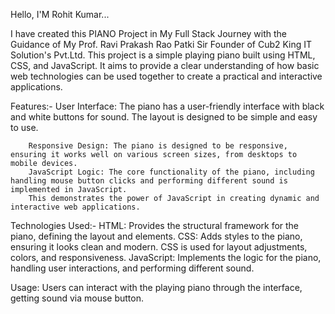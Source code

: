 Hello, I'M Rohit Kumar...

I have created this PIANO Project in My Full Stack Journey with the Guidance of My Prof. Ravi Prakash Rao Patki Sir Founder of Cub2 King IT Solution's Pvt.Ltd. This project is a simple playing piano built using HTML, CSS, and JavaScript. It aims to provide a clear understanding of how basic web technologies can be used together to create a practical and interactive applications.

Features:- 
        User Interface: The piano has a user-friendly interface with black and white buttons for sound.
                        The layout is designed to be simple and easy to use.               
    
        Responsive Design: The piano is designed to be responsive, ensuring it works well on various screen sizes, from desktops to mobile devices. 
        JavaScript Logic: The core functionality of the piano, including handling mouse button clicks and performing different sound is implemented in JavaScript. 
        This demonstrates the power of JavaScript in creating dynamic and interactive web applications. 
                          
Technologies Used:-
             HTML: Provides the structural framework for the piano, defining the layout and elements. 
             CSS:  Adds styles to the piano, ensuring it looks clean and modern. CSS is used for layout adjustments, colors, and responsiveness.
             JavaScript: Implements the logic for the piano, handling user interactions, and performing different sound. 
             
Usage:  Users can interact with the playing piano through the interface, getting sound via mouse button. 
